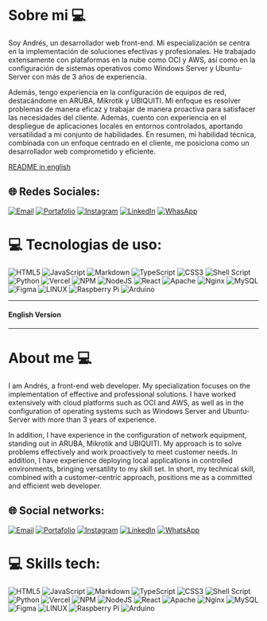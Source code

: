 # Sobre mi 💻
Soy Andrés, un desarrollador web front-end. Mi especialización se centra en la implementación de soluciones efectivas y profesionales. He trabajado extensamente con plataformas en la nube como OCI y AWS, así como en la configuración de sistemas operativos como Windows Server y Ubuntu-Server con más de 3 años de experiencia.

Además, tengo experiencia en la configuración de equipos de red, destacándome en ARUBA, Mikrotik y UBIQUITI. Mi enfoque es resolver problemas de manera eficaz y trabajar de manera proactiva para satisfacer las necesidades del cliente. Además, cuento con experiencia en el despliegue de aplicaciones locales en entornos controlados, aportando versatilidad a mi conjunto de habilidades. En resumen, mi habilidad técnica, combinada con un enfoque centrado en el cliente, me posiciona como un desarrollador web comprometido y eficiente.



[README in english](#english-version)

## 🌐 Redes Sociales:
 [![Email](https://img.shields.io/badge/Gmail-D14836?style=for-the-badge&logo=gmail&logoColor=white)](mailto:ivanbb2013@gmail.com?subject=) [![Portafolio](https://img.shields.io/badge/website-000000?style=for-the-badge&logo=About.me&logoColor=white)](https://http-andres2122.github.io/Portafolio-IABB-2023) [![Instagram](https://img.shields.io/badge/Instagram-E4405F?style=for-the-badge&logo=instagram&logoColor=white)](https://instagram.com/http.andres2122) [![LinkedIn](	https://img.shields.io/badge/LinkedIn-0077B5?style=for-the-badge&logo=linkedin&logoColor=white)](https://linkedin.com/in/andres2122) [![WhasApp](https://img.shields.io/badge/WhatsApp-25D366?style=for-the-badge&logo=whatsapp&logoColor=white)](https://wa.link/dyr3sy) 



# 💻 Tecnologias de uso:
![HTML5](https://img.shields.io/badge/html5-%23E34F26.svg?style=for-the-badge&logo=html5&logoColor=white) ![JavaScript](https://img.shields.io/badge/javascript-%23323330.svg?style=for-the-badge&logo=javascript&logoColor=%23F7DF1E) ![Markdown](https://img.shields.io/badge/markdown-%23000000.svg?style=for-the-badge&logo=markdown&logoColor=white) ![TypeScript](https://img.shields.io/badge/typescript-%23007ACC.svg?style=for-the-badge&logo=typescript&logoColor=white) ![CSS3](https://img.shields.io/badge/css3-%231572B6.svg?style=for-the-badge&logo=css3&logoColor=white) ![Shell Script](https://img.shields.io/badge/shell_script-%23121011.svg?style=for-the-badge&logo=gnu-bash&logoColor=white) ![Python](https://img.shields.io/badge/python-3670A0?style=for-the-badge&logo=python&logoColor=ffdd54) ![Vercel](https://img.shields.io/badge/vercel-%23000000.svg?style=for-the-badge&logo=vercel&logoColor=white)  ![NPM](https://img.shields.io/badge/NPM-%23000000.svg?style=for-the-badge&logo=npm&logoColor=white) ![NodeJS](https://img.shields.io/badge/node.js-6DA55F?style=for-the-badge&logo=node.js&logoColor=white) ![React](https://img.shields.io/badge/react-%2320232a.svg?style=for-the-badge&logo=react&logoColor=%2361DAFB) ![Apache](https://img.shields.io/badge/apache-%23D42029.svg?style=for-the-badge&logo=apache&logoColor=white) ![Nginx](https://img.shields.io/badge/nginx-%23009639.svg?style=for-the-badge&logo=nginx&logoColor=white) ![MySQL](https://img.shields.io/badge/mysql-%2300f.svg?style=for-the-badge&logo=mysql&logoColor=white) 	![Figma](https://img.shields.io/badge/figma-%23F24E1E.svg?style=for-the-badge&logo=figma&logoColor=white) ![LINUX](https://img.shields.io/badge/Linux-FCC624?style=for-the-badge&logo=linux&logoColor=black) ![Raspberry Pi](https://img.shields.io/badge/-RaspberryPi-C51A4A?style=for-the-badge&logo=Raspberry-Pi) ![Arduino](https://img.shields.io/badge/-Arduino-00979D?style=for-the-badge&logo=Arduino&logoColor=white) 

----
#### English Version
---
# About me 💻
I am Andrés, a front-end web developer. My specialization focuses on the implementation of effective and professional solutions. I have worked extensively with cloud platforms such as OCI and AWS, as well as in the configuration of operating systems such as Windows Server and Ubuntu-Server with more than 3 years of experience.

In addition, I have experience in the configuration of network equipment, standing out in ARUBA, Mikrotik and UBIQUITI. My approach is to solve problems effectively and work proactively to meet customer needs. In addition, I have experience deploying local applications in controlled environments, bringing versatility to my skill set. In short, my technical skill, combined with a customer-centric approach, positions me as a committed and efficient web developer.

## 🌐 Social networks:
[![Email](https://img.shields.io/badge/Gmail-D14836?style=for-the-badge&logo=gmail&logoColor=white)](mailto:ivanbb2013@gmail.com?subject=) [![Portafolio](https://img.shields.io/badge/website-000000?style=for-the-badge&logo=About.me&logoColor=white)](https://http-andres2122.github.io/Portafolio-IABB-2023) [![Instagram](https://img.shields.io/badge/Instagram-E4405F?style=for-the-badge&logo=instagram&logoColor=white)](https://instagram.com/http.andres2122) [![LinkedIn](	https://img.shields.io/badge/LinkedIn-0077B5?style=for-the-badge&logo=linkedin&logoColor=white)](https://linkedin.com/in/andres2122) [![WhatsApp](https://img.shields.io/badge/WhatsApp-25D366?style=for-the-badge&logo=whatsapp&logoColor=white)](https://wa.link/dyr3sy) 


 # 💻 Skills tech:
![HTML5](https://img.shields.io/badge/html5-%23E34F26.svg?style=for-the-badge&logo=html5&logoColor=white) ![JavaScript](https://img.shields.io/badge/javascript-%23323330.svg?style=for-the-badge&logo=javascript&logoColor=%23F7DF1E) ![Markdown](https://img.shields.io/badge/markdown-%23000000.svg?style=for-the-badge&logo=markdown&logoColor=white) ![TypeScript](https://img.shields.io/badge/typescript-%23007ACC.svg?style=for-the-badge&logo=typescript&logoColor=white) ![CSS3](https://img.shields.io/badge/css3-%231572B6.svg?style=for-the-badge&logo=css3&logoColor=white) ![Shell Script](https://img.shields.io/badge/shell_script-%23121011.svg?style=for-the-badge&logo=gnu-bash&logoColor=white) ![Python](https://img.shields.io/badge/python-3670A0?style=for-the-badge&logo=python&logoColor=ffdd54) ![Vercel](https://img.shields.io/badge/vercel-%23000000.svg?style=for-the-badge&logo=vercel&logoColor=white)  ![NPM](https://img.shields.io/badge/NPM-%23000000.svg?style=for-the-badge&logo=npm&logoColor=white) ![NodeJS](https://img.shields.io/badge/node.js-6DA55F?style=for-the-badge&logo=node.js&logoColor=white) ![React](https://img.shields.io/badge/react-%2320232a.svg?style=for-the-badge&logo=react&logoColor=%2361DAFB) ![Apache](https://img.shields.io/badge/apache-%23D42029.svg?style=for-the-badge&logo=apache&logoColor=white) ![Nginx](https://img.shields.io/badge/nginx-%23009639.svg?style=for-the-badge&logo=nginx&logoColor=white) ![MySQL](https://img.shields.io/badge/mysql-%2300f.svg?style=for-the-badge&logo=mysql&logoColor=white) 	![Figma](https://img.shields.io/badge/figma-%23F24E1E.svg?style=for-the-badge&logo=figma&logoColor=white) ![LINUX](https://img.shields.io/badge/Linux-FCC624?style=for-the-badge&logo=linux&logoColor=black) ![Raspberry Pi](https://img.shields.io/badge/-RaspberryPi-C51A4A?style=for-the-badge&logo=Raspberry-Pi) ![Arduino](https://img.shields.io/badge/-Arduino-00979D?style=for-the-badge&logo=Arduino&logoColor=white) 

